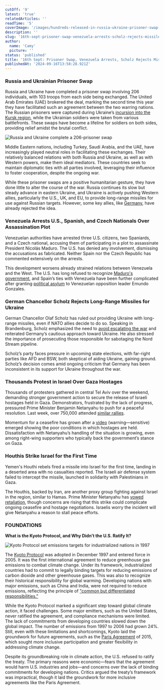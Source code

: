 ```yaml
---
cutOff: '9'
latest: 'true'
relatedArticles: ''
readTime: '5'
coverImage: '/images/hundreds-released-in-russia-ukraine-prisoner-swap-deal-MxMj.webp'
description: ''
slug: '16th-sept-prisoner-swap-venezuela-arrests-scholz-rejects-missiles-for-ukraine'
author:
  name: 'Camy'
  picture: ''
status: 'published'
title: '16th Sept: Prisoner Swap, Venezuela Arrests, Scholz Rejects Missiles for Ukraine'
publishedAt: '2024-09-16T13:58:28.921Z'
---
```


### Russia and Ukrainian Prisoner Swap

Russia and Ukraine have completed a prisoner swap involving 206 individuals, with 103 troops from each side being exchanged. The United Arab Emirates (UAE) brokered the deal, marking the second time this year they have facilitated such an agreement between the two warring nations. The Russian prisoners were captured during Ukraine’s [incursion into the Kursk region](https://apnews.com/article/russia-ukraine-war-kursk-incursion-putin-1178b99b32b476816db3a48ffa06b11a), while the Ukrainian soldiers were taken from various battlefronts. These swaps have become a lifeline for soldiers on both sides, providing relief amidst the brutal conflict.

![Russia and Ukraine complete a 206-prisoner swap](/images/hundreds-released-in-russia-ukraine-prisoner-swap-deal-k4Nz.webp)

Middle Eastern nations, including Turkey, Saudi Arabia, and the UAE, have increasingly played neutral roles in facilitating these exchanges. Their relatively balanced relations with both Russia and Ukraine, as well as with Western powers, make them ideal mediators. These countries seek to maintain diplomatic ties with all parties involved, leveraging their influence to foster cooperation, despite the ongoing war.

While these prisoner swaps are a positive humanitarian gesture, they have done little to alter the course of the war. Russia continues its slow but steady advance in eastern Ukraine, and Ukraine is actively pushing Western allies, particularly the U.S., UK, and EU, to provide long-range missiles for use against Russian targets. However, some key allies, like [Germany](https://www.dw.com/en/germanys-scholz-rules-out-long-range-weapons-for-ukraine/a-70219078), have already rejected the idea.

### Venezuela Arrests U.S., Spanish, and Czech Nationals Over Assassination Plot

Venezuelan authorities have arrested three U.S. citizens, two Spaniards, and a Czech national, accusing them of participating in a plot to assassinate President Nicolás Maduro. The U.S. has denied any involvement, dismissing the accusations as fabricated. Neither Spain nor the Czech Republic has commented extensively on the arrests.

This development worsens already strained relations between Venezuela and the West. The U.S. has long refused to recognize [Maduro's government](https://www.aljazeera.com/news/2024/7/29/venezuela-election-observers-urge-transparency-as-maduro-claims-victory), and Spain’s ties with Venezuela have been further complicated after granting [political asylum](https://edition.cnn.com/2024/09/08/americas/venezuela-opposition-candidate-gonzalez-spain-intl-hnk/index.html) to Venezuelan opposition leader Emundo Gonzales.

### German Chancellor Scholz Rejects Long-Range Missiles for Ukraine

German Chancellor Olaf Scholz has ruled out providing Ukraine with long-range missiles, even if NATO allies decide to do so. Speaking in Brandenburg, Scholz emphasized the need to [avoid escalating the war](https://www.dw.com/en/german-chancellor-olaf-scholz-wants-swift-peace-in-ukraine/a-70215563) and reiterated Germany’s cautious approach toward Ukraine. He also stressed the importance of prosecuting those responsible for sabotaging the Nord Stream pipeline.

Scholz’s party faces pressure in upcoming state elections, with far-right parties like AFD and BSW, both skeptical of aiding Ukraine, gaining ground. Scholz’s decision comes amid ongoing criticism that Germany has been inconsistent in its support for Ukraine throughout the war.

### Thousands Protest in Israel Over Gaza Hostages

Thousands of protesters gathered in central Tel Aviv over the weekend, demanding stronger government action to secure the release of Israeli hostages held in Gaza. Demonstrators, frustrated by the lack of progress, pressured Prime Minister Benjamin Netanyahu to push for a peaceful resolution. Last week, over 750,000 attended [similar rallies](https://www.aljazeera.com/gallery/2024/9/8/tens-of-thousands-of-israelis-protest-as-calls-for-captive-deal-intensify).

Momentum for a ceasefire has grown after a [video](https://apnews.com/article/gaza-hostages-tunnel-israel-hamas-2a86b4287b548832f31429816b5ea482) (warning—sensitive) emerged showing the poor conditions in which hostages are held. Dissatisfaction with Netanyahu’s handling of the situation is growing, even among right-wing supporters who typically back the government’s stance on Gaza.

### Houthis Strike Israel for the First Time

Yemen's Houthi rebels fired a missile into Israel for the first time, landing in a deserted area with no casualties reported. The Israeli air defense system failed to intercept the missile, launched in solidarity with Palestinians in Gaza.

The Houthis, backed by Iran, are another proxy group fighting against Israel in the region, similar to Hamas. Prime Minister Netanyahu has [vowed retaliation](https://www.gov.il/en/pages/spoke-start150924), though concerns are rising that this strike could complicate ongoing ceasefire and hostage negotiations. Israelis worry the incident will give Netanyahu a reason to stall peace efforts.

### FOUNDATIONS

**What is the Kyoto Protocol, and Why Didn’t the U.S. Ratify It?**

![Kyoto Protocol set emissions targets for industrialized nations in 1997](/images/what-is-kyoto-protocol--Y0Nz.webp)

The [Kyoto Protocol](https://unfccc.int/kyoto_protocol) was adopted in December 1997 and entered force in 2005. It was the first international agreement to reduce greenhouse gas emissions to combat climate change. Under its framework, industrialized countries had to commit to legally binding targets for reducing emissions of carbon dioxide and other greenhouse gases. This was also to recognize their historical responsibility for global warming. Developing nations with major emissions, such as China and India, were not required to reduce emissions, reflecting the principle of ["common but differentiated responsibilities.”](https://www.britannica.com/topic/common-but-differentiated-responsibilities)

While the Kyoto Protocol marked a significant step toward global climate action, it faced challenges. Some major emitters, such as the United States, never ratified the agreement, and compliance mechanisms were limited. The lack of commitments from developing countries slowed down the global impact. The number of emissions from 1997 to 2006 had grown 24%. Still, even with these limitations and shortcomings, Kyoto laid the groundwork for future agreements, such as the [Paris Agreement](https://unfccc.int/process-and-meetings/the-paris-agreement) of 2015, which sought more inclusive participation and greater flexibility in addressing climate change.

Despite its groundbreaking role in climate action, the U.S. refused to ratify the treaty. The primary reasons were economic—fears that the agreement would harm U.S. industries and jobs—and concerns over the lack of binding commitments for developing nations. Critics argued the treaty’s framework was impractical, though it laid the groundwork for more inclusive agreements like the Paris Agreement.